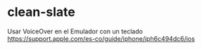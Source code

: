 # clean-slate

Usar VoiceOver en el Emulador con un teclado
https://support.apple.com/es-co/guide/iphone/iph6c494dc6/ios
